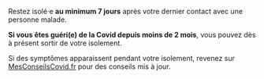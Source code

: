 Restez isolé·e **au minimum 7 jours** après votre dernier contact avec une personne malade.

**Si vous êtes guéri(e) de la Covid depuis moins de 2 mois**, vous pouvez dès à présent sortir de votre isolement.

Si des symptômes apparaissent pendant votre isolement, revenez sur [MesConseilsCovid.fr](https://mesconseilscovid.sante.gouv.fr/#introduction) pour des conseils mis à jour.
